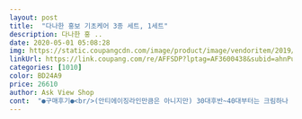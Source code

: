 ```yaml
---
layout: post 
title:  "다나한 홍보 기초케어 3종 세트, 1세트" 
description: 다나한 홍 ..
date: 2020-05-01 05:08:28 
img: https://static.coupangcdn.com/image/product/image/vendoritem/2019/01/30/3126232886/8b8e070d-3137-4d42-a0c5-8dae7f58bd09.jpg 
linkUrl: https://link.coupang.com/re/AFFSDP?lptag=AF3600438&subid=ahnPublicAsk&pageKey=119140952&itemId=355164219&vendorItemId=3126232886&traceid=V0-113-0cbba03dca8618d5 
categories: [1010] 
color: BD24A9 
price: 26610 
author: Ask View Shop 
cont:  "●구매후기●<br/>(안티에이징라인만큼은 아니지만) 30대후반~40대부터는 크림하나 더 바르면 좋구요 (특히 건성이신 분이나 겨울에는요)<br/>가격에 비해 만족합니다.<br/><br/>그렇지만 사람에 따라 호불호는 있을것 같아요<br/>나름 촉촉해서 스킨로션만으로도 20대~30대 초반은 버틸만해요 아주 심한 악건성 아니시라면.<br/>.<br/><br/>너무 좋아요~비싼 명품 화장품 못지않아요 랑콤부터 에스띠로더 아이오페 설화수 이자녹스 암웨이 등등 여러화장품을 거쳤네요 전 피부가 예민하지 않아서 대부분 잘 맞는 편이에요<br/>대부분의 피부에는 잘 맞구요 간혹 뒤집어지거나 예민하신 분들은 안맞는분들도 있는걸 봤네요 그리고 가끔씩 살짝 스킨에서 알코올 냄새 아주 살짝 올라올 때가 있는데 다른 화장품들도 100프로 그렇지 않다고 볼 순 없고요 완전 천연수가 아닌이상~<br/>스킨은 좀 묽은 편이예요ㅋㅋㅋ안에 금같은게 들어 있네요 ㅋㅋ<br/>싼 가격에 잘 샀네요 ㅋㅋㅋ<br/>암튼 스킨은 양호한 편이에요 로션도 좋았구요 스킨은<br/>예전에 친정엄마가 쓰던거 우연히 바르고는 어 괜찮네 ?기억하고 있었는데 쿠팡을 통해 가격이 너무 착하여 구입결심~~유통기한도 한참남은 따끈한 새 제품이고요<br/>완전 물이 아니라 약간 진득하게 점성이 있어서 쫀득한 느낌이 있는데 전 그게 좋더라구요 너무 물같은 것 보다는~~그리고<br/>이 가격에 이 퀄리티 현실이냐<br/>일단 향이 너무 편안하고 자극적이지 않아요 상큼한 향수같은 향은 아니지만, 은은하고<br/>재구매의사 있습니당~<br/>촉촉해서 겨울에 좋은 기초같아용ㅋㅋㅋ<br/>크림까지 세트에 이 가격.<br/>.<br/>그것도 유통기한 얼마안남은것도 아니구 2021년까지~신선한 새제품~~<br/>펌프형이라 좋음ㅋㅋㅋ<br/>편안한.<br/>.<br/>약간 한방느낌도 나는 (한약냄새같은건 전혀아님)암튼 굉장히 편안한 향~~~~~~전 첨에 바르고는 개인적으로 좋았어요 하루종일 은은한 향이 얼굴을 맴도는 편안한 느낌이 있더라구요<br/>평소 피부가 건성이라 화장이 잘뜨고 메마르는편이에요 미스트 달고 살다시피하고 아직30대인데.<br/>.<br/> 주변에서 비싸지만 설화수가 좋다고해서 가격은 부담되지만 그제품 쓴뒤로 얼굴화장도 잘받구 촉촉하더라구요 문제는 가격이 비싸구 ㅠㅠ보통 기초만7가지정도 바르거든요 어느날 사촌언니네 놀러갔는데 평소 피부에 신경쓰는 사촌언니가 이제품을 쓰고있어서 기초화장품 안가져 와겠다 발라봤는데 왠걸 설화수못지않게 촉촉하고 저한테 딱필요한제품 그런다고 너무끈적이지도않구 가성비도 너무나 착한아이에요 왜진작에몰랐나 후회됩니다^^<br/>포장도 정성껏 넣어주시고 제품이 신뢰가 가서 귀찮지만 굳이 상품평과 사진까지 찍어 남깁니다~저는 좋네요^^<br/>" 
---
```

